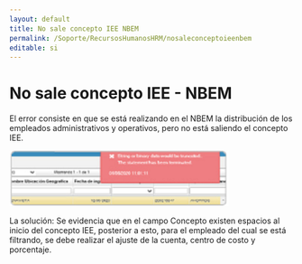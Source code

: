```yaml
---
layout: default
title: No sale concepto IEE NBEM
permalink: /Soporte/RecursosHumanosHRM/nosaleconceptoieenbem
editable: si
---
```

# No sale concepto IEE - NBEM  

El error consiste en que se está realizando en el NBEM la distribución de los empleados administrativos y operativos, pero no está saliendo el concepto IEE.  

![](nbem.png)  

La solución: Se evidencia que en el campo Concepto existen espacios al inicio del concepto IEE, posterior a esto, para el empleado del cual se está filtrando, se debe realizar el ajuste de la cuenta, centro de costo y porcentaje.



